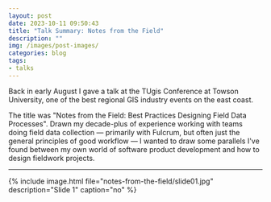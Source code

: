 ```yaml
---
layout: post
date: 2023-10-11 09:50:43
title: "Talk Summary: Notes from the Field"
description: ""
img: /images/post-images/
categories: blog
tags:
- talks
---
```


Back in early August I gave a talk at the TUgis Conference at Towson University, one of the best regional GIS industry events on the east coast.

The title was "Notes from the Field: Best Practices Designing Field Data Processes". Drawn my decade-plus of experience working with teams doing field data collection — primarily with Fulcrum, but often just the general principles of good workflow — I wanted to draw some parallels I've found between my own world of software product development and how to design fieldwork projects.

---

{% include image.html file="notes-from-the-field/slide01.jpg" description="Slide 1" caption="no" %}

